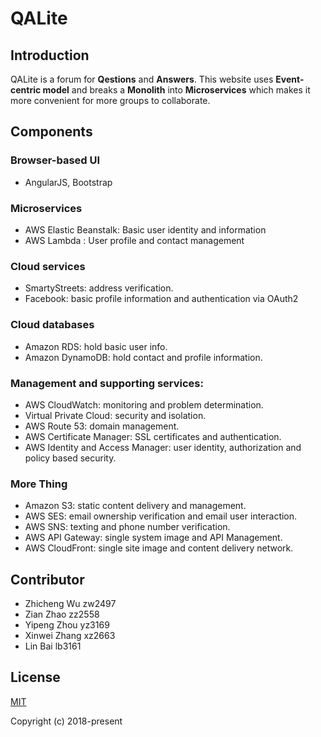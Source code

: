 # QALite
## Introduction
QALite is a forum for **Qestions** and **Answers**. This website uses **Event-centric model** and breaks a **Monolith** into **Microservices** which makes it more convenient for more groups to collaborate. 

## Components
### Browser-based UI 
* AngularJS, Bootstrap
### Microservices
* AWS Elastic Beanstalk: Basic user identity and information
* AWS Lambda : User profile and contact management
### Cloud services
* SmartyStreets: address verification.
* Facebook: basic profile information and authentication via OAuth2
### Cloud databases
* Amazon RDS: hold basic user info.
* Amazon DynamoDB: hold contact and profile information.
### Management and supporting services:
* AWS CloudWatch: monitoring and problem determination.
* Virtual Private Cloud: security and isolation.
* AWS Route 53: domain management.
* AWS Certificate Manager: SSL certificates and authentication.
* AWS Identity and Access Manager: user identity, authorization and policy based security.
### More Thing
* Amazon S3: static content delivery and management.
* AWS SES: email ownership verification and email user interaction.
* AWS SNS: texting and phone number verification.
* AWS API Gateway: single system image and API Management.
* AWS CloudFront: single site image and content delivery network.

## Contributor
* Zhicheng Wu zw2497
* Zian Zhao zz2558
* Yipeng Zhou yz3169
* Xinwei Zhang xz2663
* Lin Bai lb3161

## License

[MIT](http://opensource.org/licenses/MIT)

Copyright (c) 2018-present


